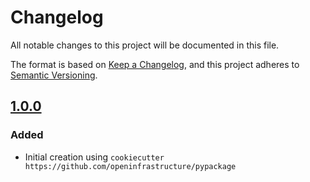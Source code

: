 # Changelog

All notable changes to this project will be documented in this file.

The format is based on [Keep a Changelog](https://keepachangelog.com/en/1.0.0/),
and this project adheres to [Semantic Versioning](https://semver.org/spec/v2.0.0.html).

## [1.0.0][initial]
### Added
- Initial creation using `cookiecutter https://github.com/openinfrastructure/pypackage`

[initial]: https://github.com/glarizza/syno_cert_decoder/releases/tag/1.0.0
